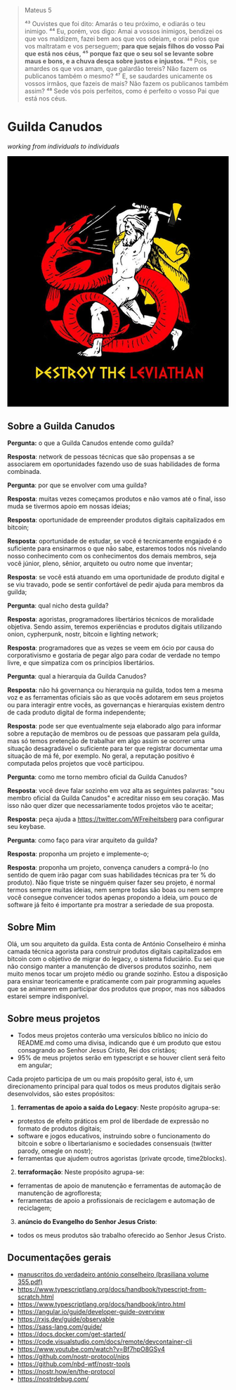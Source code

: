 > Mateus 5
>
> ⁴³ Ouvistes que foi dito: Amarás o teu próximo, e odiarás o teu inimigo. ⁴⁴ Eu, porém, vos digo: Amai a vossos inimigos, bendizei os que vos maldizem, fazei bem aos que vos odeiam, e orai pelos que vos maltratam e vos perseguem; **para que sejais filhos do vosso Pai que está nos céus, ⁴⁵ porque faz que o seu sol se levante sobre maus e bons, e a chuva desça sobre justos e injustos.** ⁴⁶ Pois, se amardes os que vos amam, que galardão tereis? Não fazem os publicanos também o mesmo? ⁴⁷ E, se saudardes unicamente os vossos irmãos, que fazeis de mais? Não fazem os publicanos também assim? ⁴⁸ Sede vós pois perfeitos, como é perfeito o vosso Pai que está nos céus. 

# Guilda Canudos

_working from individuals to individuals_

![destroy the levithan](https://raw.githubusercontent.com/antonioconselheiro/twitter-parody/master/docs/destroy-leviathan.jpg)

## Sobre a Guilda Canudos

**Pergunta:** o que a Guilda Canudos entende como guilda?

**Resposta**: network de pessoas técnicas que são propensas a se associarem em oportunidades fazendo uso de suas habilidades de forma combinada.



**Pergunta**: por que se envolver com uma guilda?

**Resposta**: muitas vezes começamos produtos e não vamos até o final, isso muda se tivermos apoio em nossas ideias;

**Resposta**: oportunidade de empreender produtos digitais capitalizados em bitcoin;

**Resposta**: oportunidade de estudar, se você é tecnicamente engajado é o suficiente para ensinarmos o que não sabe, estaremos todos nós nivelando nosso conhecimento com os conhecimentos dos demais membros, seja você júnior, pleno, sênior, arquiteto ou outro nome que inventar;

**Resposta**: se você está atuando em uma oportunidade de produto digital e se viu travado, pode se sentir confortável de pedir ajuda para membros da guilda;


**Pergunta**: qual nicho desta guilda?

**Resposta**: agoristas, programadores libertários técnicos de moralidade objetiva. Sendo assim, teremos experiências e produtos digitais utilizando onion, cypherpunk, nostr, bitcoin e lighting network;

**Resposta**: programadores que as vezes se veem em ócio por causa do corporativismo e gostaria de pegar algo para codar de verdade no tempo livre, e que simpatiza com os princípios libertários.


**Pergunta**: qual a hierarquia da Guilda Canudos?

**Resposta**: não há governança ou hierarquia na guilda, todos tem a mesma voz e as ferramentas oficiais são as que vocês adotarem em seus projetos ou para interagir entre vocês, as governanças e 
hierarquias existem dentro de cada produto digital de forma independente;

**Resposta**: pode ser que eventualmente seja elaborado algo para informar sobre a reputação de membros ou de pessoas que passaram pela guilda, mas só temos pretenção de trabalhar em algo assim se ocorrer uma situação desagradável o suficiente para ter que registrar documentar uma situação de má fé, por exemplo. No geral, a reputação positivo é computada pelos projetos que você participou.


**Pergunta**: como me torno membro oficial da Guilda Canudos?

**Resposta**: você deve falar sozinho em voz alta as seguintes palavras: "sou membro oficial da Guilda Canudos" e acreditar nisso em seu coração. Mas isso não quer dizer que necessariamente todos projetos vão te aceitar;

**Resposta**: peça ajuda a https://twitter.com/WFreiheitsberg para configurar seu keybase.


**Pergunta**: como faço para virar arquiteto da guilda?

**Resposta**: proponha um projeto e implemente-o;

**Resposta**: proponha um projeto, convença canuders a comprá-lo (no sentido de quem irão pagar com suas habilidades técnicas pra ter % do produto). Não fique triste se ninguém quiser fazer seu projeto, é normal termos sempre muitas ideias, nem sempre todas são boas ou nem sempre você consegue convencer todos apenas propondo a ideia, um pouco de software já feito é importante pra mostrar a seriedade de sua proposta.

## Sobre Mim
Olá, um sou arquiteto da guilda.
Esta conta de António Conselheiro é minha camada técnica agorista para construir produtos digitais capitalizados em bitcoin com o objetivo de migrar do legacy, o sistema fiduciário.
Eu sei que não consigo manter a manutenção de diversos produtos sozinho, nem muito menos tocar um projeto médio ou grande sozinho. Estou a disposição para ensinar teoricamente e praticamente com pair programming aqueles que se animarem em participar dos produtos que propor, mas nos sábados estarei sempre indisponível.

## Sobre meus projetos
- Todos meus projetos conterão uma versículos bíblico no início do README.md como uma divisa, indicando que é um produto que estou consagrando ao Senhor Jesus Cristo, Rei dos cristãos;
- 95% de meus projetos serão em typescript e se houver client será feito em angular;

Cada projeto participa de um ou mais propósito geral, isto é, um direcionamento principal para qual todos os meus produtos digitais serão desenvolvidos, são estes propósitos:
1. **ferramentas de apoio a saída do Legacy**:
Neste propósito agrupa-se:
 - protestos de efeito práticos em prol de liberdade de expressão no formato de produtos digitais;
 - software e jogos educativos, instruindo sobre o funcionamento do bitcoin e sobre o libertarianismo e sociedades consensuais (twitter parody, omegle on nostr);
 - ferramentas que ajudem outros agoristas (private qrcode, time2blocks).

2. **terraformação**:
Neste propósito agrupa-se:
 
 - ferramentas de apoio de manutenção e ferramentas de automação de manutenção de agrofloresta;
 - ferramentas de apoio a profissionais de reciclagem e automação de reciclagem;

3. **anúncio do Evangelho do Senhor Jesus Cristo**:
 - todos os meus produtos são trabalho oferecido ao Senhor Jesus Cristo.

## Documentações gerais
- [manuscritos do verdadeiro antónio conselheiro (brasiliana volume 355.pdf)](https://drive.google.com/file/d/14O3Gs0tOUNTKRbzlBx4F3Mssg8pgZ8lE/view)
- https://www.typescriptlang.org/docs/handbook/typescript-from-scratch.html
- https://www.typescriptlang.org/docs/handbook/intro.html
- https://angular.io/guide/developer-guide-overview
- https://rxjs.dev/guide/observable
- https://sass-lang.com/guide/
- https://docs.docker.com/get-started/
- https://code.visualstudio.com/docs/remote/devcontainer-cli
- https://www.youtube.com/watch?v=Bf7hpO8GSy4
- https://github.com/nostr-protocol/nips
- https://github.com/nbd-wtf/nostr-tools
- https://nostr.how/en/the-protocol
- https://nostrdebug.com/

